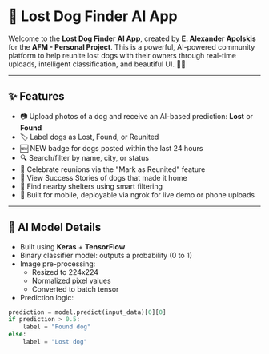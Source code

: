 # 🐾 Lost Dog Finder AI App

Welcome to the **Lost Dog Finder AI App**, created by **E. Alexander Apolskis** for the **AFM - Personal Project**. This is a powerful, AI-powered community platform to help reunite lost dogs with their owners through real-time uploads, intelligent classification, and beautiful UI. 📸🐶

---

## ✨ Features

- 📷 Upload photos of a dog and receive an AI-based prediction: **Lost** or **Found**
- 🏷️ Label dogs as Lost, Found, or Reunited
- 🆕 NEW badge for dogs posted within the last 24 hours
- 🔍 Search/filter by name, city, or status
- 🎉 Celebrate reunions via the "Mark as Reunited" feature
- 🌟 View Success Stories of dogs that made it home
- 📍 Find nearby shelters using smart filtering
- 📱 Built for mobile, deployable via ngrok for live demo or phone uploads

---

## 🧠 AI Model Details

- Built using **Keras** + **TensorFlow**
- Binary classifier model: outputs a probability (0 to 1)
- Image pre-processing:
  - Resized to 224x224
  - Normalized pixel values
  - Converted to batch tensor
- Prediction logic:
```python
prediction = model.predict(input_data)[0][0]
if prediction > 0.5:
    label = "Found dog"
else:
    label = "Lost dog"
